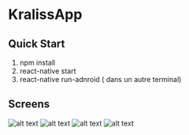 # KralissApp

## Quick Start

1) npm install
2) react-native start
3) react-native run-adnroid ( dans un autre terminal)

## Screens



![alt text](https://i.ibb.co/rb8YNJk/Screenshot-20210512-175311.jpg)
![alt text](https://i.ibb.co/W3KtS7s/Screenshot-20210512-180303.jpg)
![alt text](https://i.ibb.co/n0mW1V1/Screenshot-20210512-175321.jpg)
![alt text](https://i.ibb.co/tp70NH2/Screenshot-20210512-175325.jpg)

